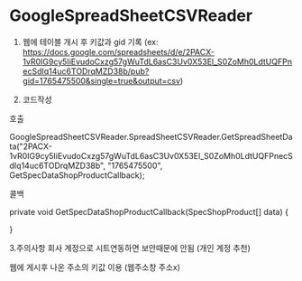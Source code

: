 # GoogleSpreadSheetCSVReader

1. 웹에 테이블 개시 후 키값과 gid 기록
(ex: https://docs.google.com/spreadsheets/d/e/2PACX-1vR0IG9cy5IiEvudoCxzg57gWuTdL6asC3Uv0X53El_S0ZoMh0LdtUQFPnecSdIq14uc6TODrqMZD38b/pub?gid=1765475500&single=true&output=csv)

2. 코드작성

호출

GoogleSpreadSheetCSVReader.SpreadSheetCSVReader.GetSpreadSheetData<SpecShopProduct>("2PACX-1vR0IG9cy5IiEvudoCxzg57gWuTdL6asC3Uv0X53El_S0ZoMh0LdtUQFPnecSdIq14uc6TODrqMZD38b", "1765475500", GetSpecDataShopProductCallback);

콜백


private void GetSpecDataShopProductCallback(SpecShopProduct[] data)
{

}

3.주의사항
회사 계정으로 시트연동하면 보안때문에 안됨 (개인 계정 추천)

웹에 게시후 나온 주소의 키값 이용 (웹주소창 주소x)

